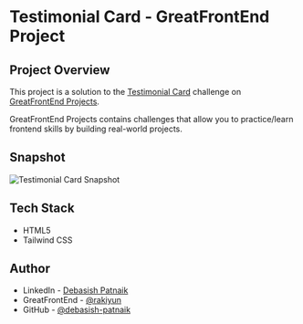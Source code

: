 # Testimonial Card - GreatFrontEnd Project

## Project Overview

This project is a solution to the [Testimonial Card](https://www.greatfrontend.com/projects/challenges/testimonial-card) challenge on [GreatFrontEnd Projects](https://www.greatfrontend.com/projects).

GreatFrontEnd Projects contains challenges that allow you to practice/learn frontend skills by building real-world projects.

## Snapshot

![Testimonial Card Snapshot](https://imgur.com/yGyGupK.png)

## Tech Stack

- HTML5
- Tailwind CSS

## Author

- LinkedIn - [Debasish Patnaik](https://www.linkedin.com/in/debasish-patnaik)
- GreatFrontEnd - [@rakiyun](https://www.greatfrontend.com/projects/u/rakiyun)
- GitHub - [@debasish-patnaik](https://github.com/debasish-patnaik)
